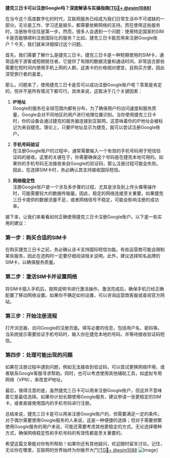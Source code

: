 **捷克三日卡可以注册Google吗？深度解读与实操指南[[TG💪+ @esim1088](https://t.me/s/esim1088)]**

在当今这个高度数字化的时代，互联网服务已经成为我们日常生活中不可或缺的一部分。无论是工作、学习还是娱乐，都需要依赖网络的支持。而在使用这些服务时，注册账号往往是第一步。然而，很多人会遇到一个问题：使用特定国家的SIM卡是否能够顺利注册国际化的服务？比如，捷克三日卡能否用来注册Google账户？今天，我们就来详细探讨这个问题。

首先，我们需要了解什么是捷克三日卡。捷克三日卡是一种短期使用的SIM卡，通常适用于游客或短期居住者。它提供了有限的数据流量和通话时间，非常适合那些需要在短时间内使用手机上网的人群。这类卡的价格相对便宜，且购买方便，因此深受旅行者的喜爱。

那么，问题来了，使用捷克三日卡是否可以成功注册Google账户呢？答案是肯定的，但并不是所有情况下都可行。具体来说，这取决于几个关键因素：

1. **IP地址**  
   Google的服务在全球范围内都有分布，为了确保用户的访问速度和服务质量，Google会对不同地区的用户进行地理位置识别。当你使用捷克三日卡时，你的设备会通过捷克的服务器连接到互联网，这意味着你的IP地址会被标记为来自捷克。理论上，只要IP地址显示为捷克，就可以尝试注册Google账户。

2. **手机号码验证**  
   在注册Google账户的过程中，通常需要输入一个有效的手机号码用于短信验证码的接收。这里的关键在于，你需要确保这个号码是在捷克本地可用的。如果你的手机号码无法接收来自Google的验证码，那么注册过程可能会失败。因此，在选择SIM卡时，务必确认其支持接收国际短信。

3. **网络稳定性**  
   注册Google账户是一个涉及多步骤的过程，尤其是涉及到上传头像等操作时，可能需要较大的数据传输量。因此，稳定的网络连接至关重要。如果捷克三日卡提供的数据流量不足，或者网络信号不稳定，可能会影响注册的成功率。

接下来，让我们来看看如何正确使用捷克三日卡注册Google账户。以下是一些实用的建议：

### 第一步：购买合适的SIM卡  
在购买捷克三日卡之前，务必确认该卡支持国际短信功能。有些运营商可能会限制某些服务，因此在选购时一定要仔细阅读相关说明。此外，建议选择知名品牌的SIM卡，以确保服务质量。

### 第二步：激活SIM卡并设置网络  
将SIM卡插入手机后，按照说明书进行激活操作。激活完成后，确保手机已经正确配置了移动网络设置。如果你不确定如何设置，可以咨询运营商客服或查阅官方网站。

### 第三步：开始注册流程  
打开浏览器，访问Google的注册页面。填写必要的信息，包括用户名、密码等。当系统提示需要验证手机号码时，输入你在捷克本地的号码，并等待接收验证码短信。

### 第四步：处理可能出现的问题  
如果在注册过程中遇到问题，例如无法接收到验证码，可以尝试更换网络环境，或者联系Google客服寻求帮助。同时，也可以考虑使用其他辅助工具，如虚拟专用网络（VPN），来改变IP地址。

最后，值得注意的是，虽然捷克三日卡可以用来注册Google账户，但这并不意味着它是最佳选择。如果你计划长期使用Google服务，建议申请一张更稳定的SIM卡，或者直接使用国内的手机号码进行注册。

总结来说，捷克三日卡是可以用来注册Google账户的，但需要满足一定的条件。对于偶尔需要使用Google服务的人来说，这是一种便捷的选择；但对于需要频繁使用Google服务的用户来说，可能还需要考虑其他更稳定的方式。无论选择哪种方式，确保网络稳定性和手机号码的有效性都是至关重要的。

希望这篇文章能对你有所帮助！如果你还有其他疑问，欢迎随时留言讨论。记住，无论你在哪里，互联网的世界始终为你敞开大门[[TG💪+ @esim1088](https://t.me/s/esim1088) ![Image](https://i.postimg.cc/4NQfJmqS/Snipaste-2025-05-13-00-14-12.png)]